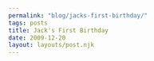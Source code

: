 ```yaml
---
permalink: "blog/jacks-first-birthday/"
tags: posts
title: Jack's First Birthday
date: 2009-12-20
layout: layouts/post.njk
---
```


